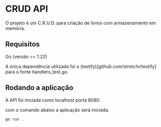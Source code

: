 # CRUD API

O projeto é um C.R.U.D. para criação de livros com armazenamento em memória.

## Requisitos

Go (versão >= 1.22)

A única dependência utilizada foi a (testify)[github.com/stretchr/testify] para o fonte handlers_test.go.

## Rodando a aplicação

A API foi iniciada como localhost porta 8080.

com o comando abaixo a aplicação será iniciada.

``` bash
go run .
```







